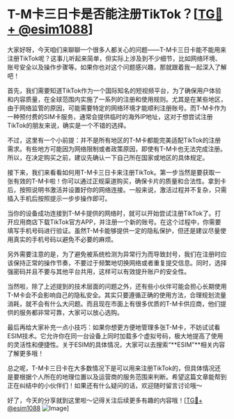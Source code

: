 # T-M卡三日卡是否能注册TikTok？[[TG💪+ @esim1088](https://t.me/s/esim1088)]

大家好呀，今天咱们来聊聊一个很多人都关心的问题——T-M卡三日卡能不能用来注册TikTok呢？这事儿听起来简单，但实际上涉及到不少细节，比如网络环境、账号安全以及操作步骤等。如果你也对这个问题感兴趣，那就跟着我一起深入了解吧！

首先，我们需要知道TikTok作为一个国际知名的短视频平台，为了确保用户体验和内容质量，在全球范围内实施了一系列的注册和使用规则。尤其是在某些地区，由于网络监管的原因，可能需要特定的网络环境才能顺利注册账号。而T-M卡作为一种预付费的SIM卡服务，通常会提供临时的海外IP地址，这对于想尝试注册TikTok的朋友来说，确实是一个不错的选择。

不过，这里有一个小前提：并不是所有地区的T-M卡都能完美适配TikTok的注册需求。有些地方可能因为网络限制或者政策原因，即使有T-M卡也无法完成注册。所以，在决定购买之前，建议先确认一下自己所在国家或地区的具体规定。

接下来，我们来看看如何用T-M卡三日卡来注册TikTok。第一步当然是要获取一张有效的T-M卡啦！你可以通过正规渠道购买，确保卡片的质量和合法性。拿到卡后，按照说明书激活并设置好你的网络连接。一般来说，激活过程并不复杂，只需插入手机后按照提示一步步操作即可。

当你的设备成功连接到T-M卡提供的网络时，就可以开始尝试注册TikTok了。打开应用商店下载TikTok官方APP，并注册一个新的账号。在这个过程中，你需要填写手机号码进行验证。虽然T-M卡能够提供一定的隐私保护，但还是建议尽量使用真实的手机号码以避免不必要的麻烦。

另外需要注意的是，为了避免被系统检测为异常行为而导致封号，我们在注册时应该保持正常的操作节奏，不要过于频繁地切换网络或者重复提交信息。同时，选择强密码并且不要与其他平台共用，这样可以有效提升账户的安全性。

当然啦，除了上述提到的技术层面的问题之外，还有些小伙伴可能会担心长期使用T-M卡会不会影响自己的隐私安全。其实只要遵循正确的使用方法，合理规划流量消耗，就不会有什么大问题。而且现在市面上有很多优质的T-M卡供应商，他们提供的服务都非常可靠，大家可以放心选购。

最后再给大家补充一点小技巧：如果你想更方便地管理多张T-M卡，不妨试试看ESIM技术。它允许你在同一台设备上同时加载多个虚拟号码，极大地提高了使用的灵活性和便捷性。关于ESIM的具体情况，大家可以去搜索“**ESIM”**相关内容了解更多哦！

总之呢，T-M卡三日卡在大多数情况下是可以用来注册TikTok的，但具体情况还是要根据个人所在的地理位置以及运营商的服务范围来判断。希望这篇文章能帮到正在纠结中的小伙伴们！如果还有什么疑问的话，欢迎随时留言讨论哦～

好了，今天的分享就到这里啦～记得关注后续更多有趣的内容哦！[[TG💪+ @esim1088](https://t.me/s/esim1088) ![Image](https://i.postimg.cc/4NQfJmqS/Snipaste-2025-05-13-00-14-12.png)]